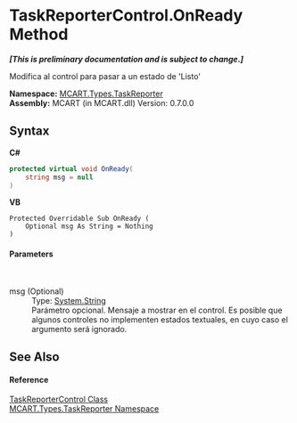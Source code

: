 # TaskReporterControl.OnReady Method 
 _**\[This is preliminary documentation and is subject to change.\]**_

Modifica al control para pasar a un estado de 'Listo'

**Namespace:**&nbsp;<a href="256f3901-18cb-eeca-835c-7de778822db3">MCART.Types.TaskReporter</a><br />**Assembly:**&nbsp;MCART (in MCART.dll) Version: 0.7.0.0

## Syntax

**C#**<br />
``` C#
protected virtual void OnReady(
	string msg = null
)
```

**VB**<br />
``` VB
Protected Overridable Sub OnReady ( 
	Optional msg As String = Nothing
)
```


#### Parameters
&nbsp;<dl><dt>msg (Optional)</dt><dd>Type: <a href="http://msdn2.microsoft.com/es-es/library/s1wwdcbf" target="_blank">System.String</a><br />Parámetro opcional. Mensaje a mostrar en el control. Es posible que algunos controles no implementen estados textuales, en cuyo caso el argumento será ignorado.</dd></dl>

## See Also


#### Reference
<a href="8772b8d4-cb78-6a2a-83e0-dd746f24cc98">TaskReporterControl Class</a><br /><a href="256f3901-18cb-eeca-835c-7de778822db3">MCART.Types.TaskReporter Namespace</a><br />